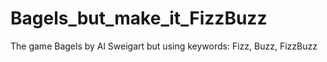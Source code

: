 # Bagels_but_make_it_FizzBuzz
The game Bagels by Al Sweigart but using keywords: Fizz, Buzz, FizzBuzz
